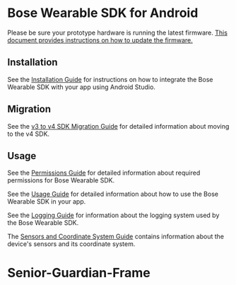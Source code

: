 # Bose Wearable SDK for Android

Please be sure your prototype hardware is running the latest firmware. [This document provides instructions on how to update the firmware.](https://developer.bose.com/guides/bose-ar/updating-bose-ar-device-firmware)

## Installation

See the [Installation Guide](docs/Installation.md) for instructions on how to integrate the Bose Wearable SDK with your app using Android Studio.

## Migration

See the [v3 to v4 SDK Migration Guide](docs/V4%20Migration%20Guide.md) for detailed information about moving to the v4 SDK.

## Usage

See the [Permissions Guide](docs/Permissions.md) for detailed information about required permissions for Bose Wearable SDK.

See the [Usage Guide](docs/Usage.md) for detailed information about how to use the Bose Wearable SDK in your app.

See the [Logging Guide](docs/Logging.md) for information about the logging system used by the Bose Wearable SDK.

The [Sensors and Coordinate System Guide](docs/Sensors%20and%20Coordinate%20System.md) contains information about the device's sensors and its coordinate system.
# Senior-Guardian-Frame
